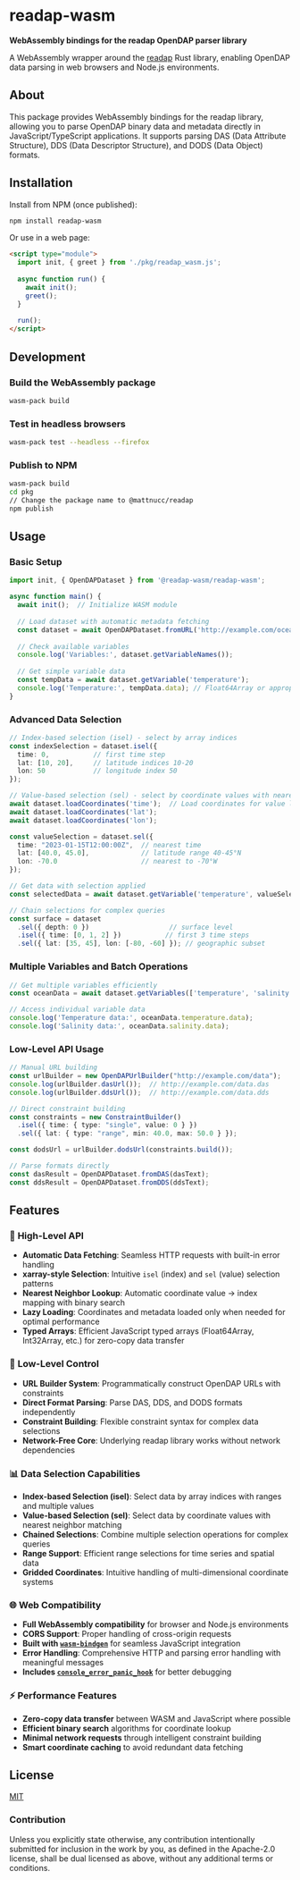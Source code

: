 # readap-wasm

**WebAssembly bindings for the readap OpenDAP parser library**

A WebAssembly wrapper around the [readap](../readap) Rust library, enabling OpenDAP data parsing in web browsers and Node.js environments.

## About

This package provides WebAssembly bindings for the readap library, allowing you to parse OpenDAP binary data and metadata directly in JavaScript/TypeScript applications. It supports parsing DAS (Data Attribute Structure), DDS (Data Descriptor Structure), and DODS (Data Object) formats.

## Installation

Install from NPM (once published):

```bash
npm install readap-wasm
```

Or use in a web page:

```html
<script type="module">
  import init, { greet } from './pkg/readap_wasm.js';
  
  async function run() {
    await init();
    greet();
  }
  
  run();
</script>
```

## Development

### Build the WebAssembly package

```bash
wasm-pack build
```

### Test in headless browsers

```bash
wasm-pack test --headless --firefox
```

### Publish to NPM

```bash
wasm-pack build
cd pkg
// Change the package name to @mattnucc/readap
npm publish
```

## Usage

### Basic Setup

```typescript
import init, { OpenDAPDataset } from '@readap-wasm/readap-wasm';

async function main() {
  await init();  // Initialize WASM module
  
  // Load dataset with automatic metadata fetching
  const dataset = await OpenDAPDataset.fromURL('http://example.com/ocean.nc');
  
  // Check available variables
  console.log('Variables:', dataset.getVariableNames());
  
  // Get simple variable data
  const tempData = await dataset.getVariable('temperature');
  console.log('Temperature:', tempData.data); // Float64Array or appropriate typed array
}
```

### Advanced Data Selection

```typescript
// Index-based selection (isel) - select by array indices
const indexSelection = dataset.isel({
  time: 0,           // first time step
  lat: [10, 20],     // latitude indices 10-20
  lon: 50            // longitude index 50
});

// Value-based selection (sel) - select by coordinate values with nearest neighbor
await dataset.loadCoordinates('time');  // Load coordinates for value lookup
await dataset.loadCoordinates('lat');
await dataset.loadCoordinates('lon');

const valueSelection = dataset.sel({
  time: "2023-01-15T12:00:00Z",  // nearest time
  lat: [40.0, 45.0],             // latitude range 40-45°N
  lon: -70.0                     // nearest to -70°W
});

// Get data with selection applied
const selectedData = await dataset.getVariable('temperature', valueSelection);

// Chain selections for complex queries
const surface = dataset
  .sel({ depth: 0 })                    // surface level
  .isel({ time: [0, 1, 2] })           // first 3 time steps
  .sel({ lat: [35, 45], lon: [-80, -60] }); // geographic subset
```

### Multiple Variables and Batch Operations

```typescript
// Get multiple variables efficiently
const oceanData = await dataset.getVariables(['temperature', 'salinity', 'velocity']);

// Access individual variable data
console.log('Temperature data:', oceanData.temperature.data);
console.log('Salinity data:', oceanData.salinity.data);
```

### Low-Level API Usage

```typescript
// Manual URL building
const urlBuilder = new OpenDAPUrlBuilder("http://example.com/data");
console.log(urlBuilder.dasUrl());  // http://example.com/data.das
console.log(urlBuilder.ddsUrl());  // http://example.com/data.dds

// Direct constraint building
const constraints = new ConstraintBuilder()
  .isel({ time: { type: "single", value: 0 } })
  .sel({ lat: { type: "range", min: 40.0, max: 50.0 } });

const dodsUrl = urlBuilder.dodsUrl(constraints.build());

// Parse formats directly
const dasResult = OpenDAPDataset.fromDAS(dasText);
const ddsResult = OpenDAPDataset.fromDDS(ddsText);
```

## Features

### 🚀 **High-Level API**
* **Automatic Data Fetching**: Seamless HTTP requests with built-in error handling
* **xarray-style Selection**: Intuitive `isel` (index) and `sel` (value) selection patterns
* **Nearest Neighbor Lookup**: Automatic coordinate value → index mapping with binary search
* **Lazy Loading**: Coordinates and metadata loaded only when needed for optimal performance
* **Typed Arrays**: Efficient JavaScript typed arrays (Float64Array, Int32Array, etc.) for zero-copy data transfer

### 🔧 **Low-Level Control**
* **URL Builder System**: Programmatically construct OpenDAP URLs with constraints
* **Direct Format Parsing**: Parse DAS, DDS, and DODS formats independently
* **Constraint Building**: Flexible constraint syntax for complex data selections
* **Network-Free Core**: Underlying readap library works without network dependencies

### 📊 **Data Selection Capabilities**
* **Index-based Selection (isel)**: Select data by array indices with ranges and multiple values
* **Value-based Selection (sel)**: Select data by coordinate values with nearest neighbor matching
* **Chained Selections**: Combine multiple selection operations for complex queries
* **Range Support**: Efficient range selections for time series and spatial data
* **Gridded Coordinates**: Intuitive handling of multi-dimensional coordinate systems

### 🌐 **Web Compatibility**
* **Full WebAssembly compatibility** for browser and Node.js environments
* **CORS Support**: Proper handling of cross-origin requests
* **Built with [`wasm-bindgen`](https://github.com/rustwasm/wasm-bindgen)** for seamless JavaScript integration
* **Error Handling**: Comprehensive HTTP and parsing error handling with meaningful messages
* **Includes [`console_error_panic_hook`](https://github.com/rustwasm/console_error_panic_hook)** for better debugging

### ⚡ **Performance Features**
* **Zero-copy data transfer** between WASM and JavaScript where possible
* **Efficient binary search** algorithms for coordinate lookup
* **Minimal network requests** through intelligent constraint building
* **Smart coordinate caching** to avoid redundant data fetching

## License

[MIT](LICENSE)

### Contribution

Unless you explicitly state otherwise, any contribution intentionally
submitted for inclusion in the work by you, as defined in the Apache-2.0
license, shall be dual licensed as above, without any additional terms or
conditions.
